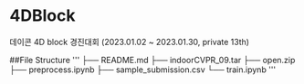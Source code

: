 # 4DBlock
데이콘 4D block 경진대회 (2023.01.02 ~ 2023.01.30, private 13th)

##File Structure
'''
├── README.md
├── indoorCVPR_09.tar
├── open.zip
├── preprocess.ipynb
├── sample_submission.csv
└── train.ipynb
'''
